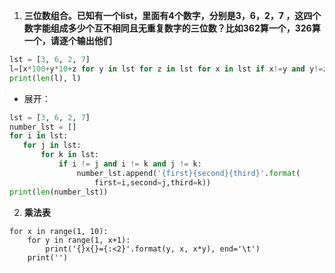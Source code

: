 1. **三位数组合。已知有一个list，里面有4个数字，分别是3，6，2，7 ，这四个数字能组成多少个互不相同且无重复数字的三位数？比如362算一个，326算一个，请逐个输出他们**

```python
lst = [3, 6, 2, 7]
l=[x*100+y*10+z for y in lst for z in lst for x in lst if x!=y and y!=z and x!=z]
print(len(l), l)
```

* 展开：

```python
lst = [3, 6, 2, 7]
number_lst = []
for i in lst:
   for j in lst:
       for k in lst:
           if i != j and i != k and j != k:
               number_lst.append('{first}{second}{third}'.format(
                   first=i,second=j,third=k))
print(len(number_lst))
```

2. **乘法表**

```python3
for x in range(1, 10):
    for y in range(1, x+1):
        print('{}x{}={:<2}'.format(y, x, x*y), end='\t')
    print('')
```
